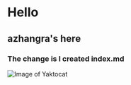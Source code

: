 # Hello
## azhangra's here
### The change is I created index.md
![Image of Yaktocat](https://octodex.github.com/images/boxertocat_octodex.jpg)

